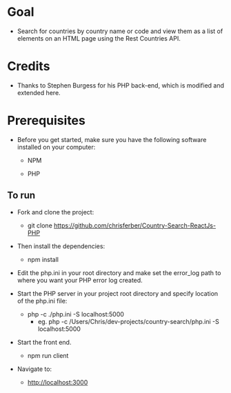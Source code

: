 # Goal
- Search for countries by country name or code and view them as a list of elements on an HTML page using the Rest Countries API.

# Credits
- Thanks to Stephen Burgess for his PHP back-end, which is modified and extended here.

# Prerequisites
- Before you get started, make sure you have the following software installed on your computer:

    - NPM

    - PHP

## To run
- Fork and clone the project:
    - git clone https://github.com/chrisferber/Country-Search-ReactJs-PHP

- Then install the dependencies:
    - npm install

- Edit the php.ini in your root directory and make set the error_log path to where you want your PHP error log created.

- Start the PHP server in your project root directory and specify location of the php.ini file:
    - php -c ./php.ini -S localhost:5000
        - eg. php -c /Users/Chris/dev-projects/country-search/php.ini -S localhost:5000

- Start the front end.
    - npm run client

- Navigate to:
    - [http://localhost:3000](http://localhost:3000)
